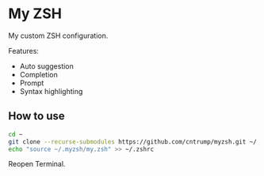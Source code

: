 # My ZSH

My custom ZSH configuration.

Features:
- Auto suggestion
- Completion
- Prompt
- Syntax highlighting

## How to use

```bash
cd ~
git clone --recurse-submodules https://github.com/cntrump/myzsh.git ~/.myzsh
echo "source ~/.myzsh/my.zsh" >> ~/.zshrc
```

Reopen Terminal.
